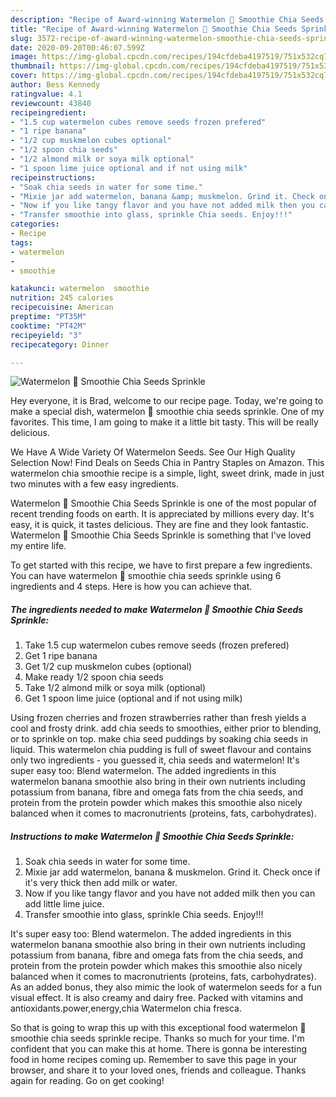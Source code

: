 ```yaml
---
description: "Recipe of Award-winning Watermelon 🍉 Smoothie Chia Seeds Sprinkle"
title: "Recipe of Award-winning Watermelon 🍉 Smoothie Chia Seeds Sprinkle"
slug: 3572-recipe-of-award-winning-watermelon-smoothie-chia-seeds-sprinkle
date: 2020-09-20T00:46:07.599Z
image: https://img-global.cpcdn.com/recipes/194cfdeba4197519/751x532cq70/watermelon-🍉-smoothie-chia-seeds-sprinkle-recipe-main-photo.jpg
thumbnail: https://img-global.cpcdn.com/recipes/194cfdeba4197519/751x532cq70/watermelon-🍉-smoothie-chia-seeds-sprinkle-recipe-main-photo.jpg
cover: https://img-global.cpcdn.com/recipes/194cfdeba4197519/751x532cq70/watermelon-🍉-smoothie-chia-seeds-sprinkle-recipe-main-photo.jpg
author: Bess Kennedy
ratingvalue: 4.1
reviewcount: 43840
recipeingredient:
- "1.5 cup watermelon cubes remove seeds frozen prefered"
- "1 ripe banana"
- "1/2 cup muskmelon cubes optional"
- "1/2 spoon chia seeds"
- "1/2 almond milk or soya milk optional"
- "1 spoon lime juice optional and if not using milk"
recipeinstructions:
- "Soak chia seeds in water for some time."
- "Mixie jar add watermelon, banana &amp; muskmelon. Grind it. Check once if it&#39;s very thick then add milk or water."
- "Now if you like tangy flavor and you have not added milk then you can add little lime juice."
- "Transfer smoothie into glass, sprinkle Chia seeds. Enjoy!!!"
categories:
- Recipe
tags:
- watermelon
- 
- smoothie

katakunci: watermelon  smoothie 
nutrition: 245 calories
recipecuisine: American
preptime: "PT35M"
cooktime: "PT42M"
recipeyield: "3"
recipecategory: Dinner

---
```



![Watermelon 🍉 Smoothie Chia Seeds Sprinkle](https://img-global.cpcdn.com/recipes/194cfdeba4197519/751x532cq70/watermelon-🍉-smoothie-chia-seeds-sprinkle-recipe-main-photo.jpg)

Hey everyone, it is Brad, welcome to our recipe page. Today, we're going to make a special dish, watermelon 🍉 smoothie chia seeds sprinkle. One of my favorites. This time, I am going to make it a little bit tasty. This will be really delicious.

We Have A Wide Variety Of Watermelon Seeds. See Our High Quality Selection Now! Find Deals on Seeds Chia in Pantry Staples on Amazon. This watermelon chia smoothie recipe is a simple, light, sweet drink, made in just two minutes with a few easy ingredients.

Watermelon 🍉 Smoothie Chia Seeds Sprinkle is one of the most popular of recent trending foods on earth. It is appreciated by millions every day. It's easy, it is quick, it tastes delicious. They are fine and they look fantastic. Watermelon 🍉 Smoothie Chia Seeds Sprinkle is something that I've loved my entire life.


To get started with this recipe, we have to first prepare a few ingredients. You can have watermelon 🍉 smoothie chia seeds sprinkle using 6 ingredients and 4 steps. Here is how you can achieve that.

<!--inarticleads1-->

##### The ingredients needed to make Watermelon 🍉 Smoothie Chia Seeds Sprinkle:

1. Take 1.5 cup watermelon cubes remove seeds (frozen prefered)
1. Get 1 ripe banana
1. Get 1/2 cup muskmelon cubes (optional)
1. Make ready 1/2 spoon chia seeds
1. Take 1/2 almond milk or soya milk (optional)
1. Get 1 spoon lime juice (optional and if not using milk)


Using frozen cherries and frozen strawberries rather than fresh yields a cool and frosty drink. add chia seeds to smoothies, either prior to blending, or to sprinkle on top. make chia seed puddings by soaking chia seeds in liquid. This watermelon chia pudding is full of sweet flavour and contains only two ingredients - you guessed it, chia seeds and watermelon! It&#39;s super easy too: Blend watermelon. The added ingredients in this watermelon banana smoothie also bring in their own nutrients including potassium from banana, fibre and omega fats from the chia seeds, and protein from the protein powder which makes this smoothie also nicely balanced when it comes to macronutrients (proteins, fats, carbohydrates). 

<!--inarticleads2-->

##### Instructions to make Watermelon 🍉 Smoothie Chia Seeds Sprinkle:

1. Soak chia seeds in water for some time.
1. Mixie jar add watermelon, banana &amp; muskmelon. Grind it. Check once if it&#39;s very thick then add milk or water.
1. Now if you like tangy flavor and you have not added milk then you can add little lime juice.
1. Transfer smoothie into glass, sprinkle Chia seeds. Enjoy!!!


It&#39;s super easy too: Blend watermelon. The added ingredients in this watermelon banana smoothie also bring in their own nutrients including potassium from banana, fibre and omega fats from the chia seeds, and protein from the protein powder which makes this smoothie also nicely balanced when it comes to macronutrients (proteins, fats, carbohydrates). As an added bonus, they also mimic the look of watermelon seeds for a fun visual effect. It is also creamy and dairy free. Packed with vitamins and antioxidants.power,energy,chia Watermelon chia fresca. 

So that is going to wrap this up with this exceptional food watermelon 🍉 smoothie chia seeds sprinkle recipe. Thanks so much for your time. I'm confident that you can make this at home. There is gonna be interesting food in home recipes coming up. Remember to save this page in your browser, and share it to your loved ones, friends and colleague. Thanks again for reading. Go on get cooking!

